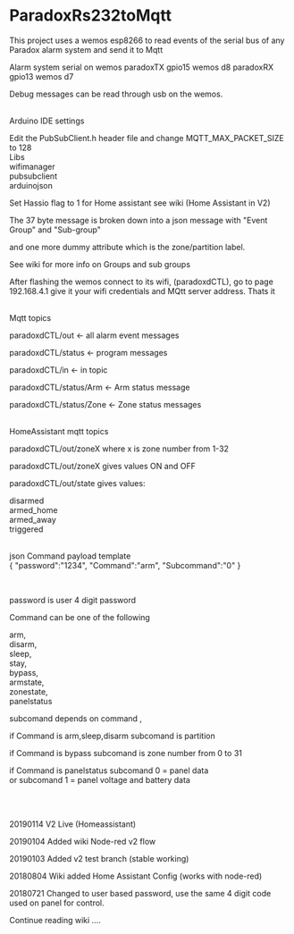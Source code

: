 # ParadoxRs232toMqtt

This project uses a wemos esp8266 to read events of the serial bus of any Paradox alarm system and send it to Mqtt


  Alarm system serial on wemos 
  paradoxTX gpio15 wemos d8 
  paradoxRX gpio13 wemos d7
	
  Debug messages can be read through usb on the wemos.<br> 
  
<br> Arduino IDE settings<br>

Edit the PubSubClient.h header file and change MQTT_MAX_PACKET_SIZE to 128<br>
Libs <br>
wifimanager<br>
pubsubclient<br>
arduinojson<br>


Set Hassio flag to 1 for Home assistant see wiki (Home Assistant in V2)<br> 

        
        
The 37 byte message is broken down into a json message with "Event Group" and "Sub-group" 

and one more dummy attribute which is the zone/partition label.<br> 



See wiki for more info on Groups and sub groups <br> 

After flashing the wemos connect to its wifi, (paradoxdCTL), go to page 192.168.4.1 give it your wifi credentials and MQtt server address. Thats it  
<br> 

Mqtt topics 

paradoxdCTL/out           <- all alarm event messages

paradoxdCTL/status       <- program messages

paradoxdCTL/in           <- in topic 

paradoxdCTL/status/Arm   <- Arm status message

paradoxdCTL/status/Zone  <- Zone status messages

<br>HomeAssistant mqtt topics<br>

paradoxdCTL/out/zoneX where x is zone number from 1-32

paradoxdCTL/out/zoneX gives values ON and OFF

paradoxdCTL/out/state gives values:

disarmed<br>
armed_home<br>
armed_away<br>
triggered<br>
<br> 

json Command payload template <br>
{
 "password":"1234",
 "Command":"arm",
 "Subcommand":"0"
}

<br> 

password is user 4 digit password

Command can be one of the following 


  arm,<br> 
  disarm,<br> 
  sleep,<br> 
  stay,<br> 
  bypass,<br> 
  armstate,<br> 
  zonestate,<br> 
  panelstatus <br> 
	
  
  subcomand depends on command ,<br> 
	
  if Command is arm,sleep,disarm subcomand is partition<br> 
	
  if Command is bypass subcomand is zone number from 0 to 31 <br> 
  
  if Command is panelstatus subcomand 0 = panel data <br> 
  		or subcomand 1 = panel voltage and battery data <br> 	
 
  
<br>
<br> 
  
20190114 V2 Live (Homeassistant)

20190104 Added wiki Node-red v2 flow 

20190103 Added v2 test branch (stable working) 

20180804 Wiki added Home Assistant Config (works with node-red) 

20180721 Changed to user based password, use the same 4 digit code used on panel for control. 



Continue reading wiki ....

